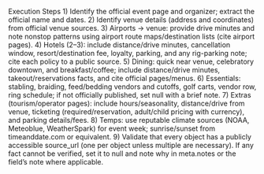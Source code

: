 Execution Steps 1) Identify the official event page and organizer; extract the official name and dates. 2) Identify venue details (address and coordinates) from official venue sources. 3) Airports → venue: provide drive minutes and note nonstop patterns using airport route maps/destination lists (cite airport pages). 4) Hotels (2–3): include distance/drive minutes, cancellation window, resort/destination fee, loyalty, parking, and any rig-parking note; cite each policy to a public source. 5) Dining: quick near venue, celebratory downtown, and breakfast/coffee; include distance/drive minutes, takeout/reservations facts, and cite official pages/menus. 6) Essentials: stabling, braiding, feed/bedding vendors and cutoffs, golf carts, vendor row, ring schedule; if not officially published, set null with a brief note. 7) Extras (tourism/operator pages): include hours/seasonality, distance/drive from venue, ticketing (required/reservation, adult/child pricing with currency), and parking details/fees. 8) Temps: use reputable climate sources (NOAA, Meteoblue, WeatherSpark) for event week; sunrise/sunset from timeanddate.com or equivalent. 9) Validate that every object has a publicly accessible source_url (one per object unless multiple are necessary). If any fact cannot be verified, set it to null and note why in meta.notes or the field’s note where applicable.